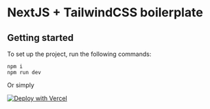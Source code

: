 # NextJS + TailwindCSS boilerplate

## Getting started

To set up the project, run the following commands:

	npm i
	npm run dev


Or simply 

[![Deploy with Vercel](https://vercel.com/button)](https://vercel.com/new/clone?repository-url=https%3A%2F%2Fgithub.com%2Fmrpoll0%2Fnextjs-tailwindcss-boilerplate)

